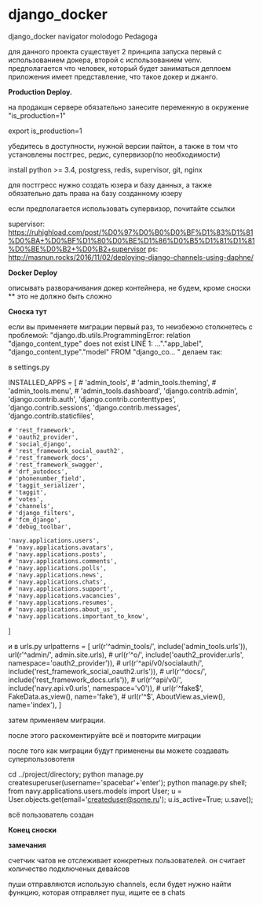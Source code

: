 # django_docker
django_docker navigator molodogo Pedagoga

для данного проекта существует 2 принципа запуска первый с использованием докера, второй с использованием venv. предполагается что человек, который будет заниматься деплоем приложения имеет представление, что такое докер и джанго. 

**Production Deploy.**

на продакшн сервере обязательно занесите переменную в окружение "is_production=1"

export is_production=1

убедитесь в доступности, нужной версии пайтон, а также в том что установлены постгрес, редис, супервизор(по необходимости)

install python >= 3.4, postgress, redis, supervisor, git, nginx

для постгресс нужно создать юзера и базу данных, а также обязательно дать права на базу созданному юзеру

если предполагается использовать супервизор, почитайте ссылки

supervisor: https://ruhighload.com/post/%D0%97%D0%B0%D0%BF%D1%83%D1%81%D0%BA+%D0%BF%D1%80%D0%BE%D1%86%D0%B5%D1%81%D1%81%D0%BE%D0%B2+%D0%B2+supervisor
ps:
http://masnun.rocks/2016/11/02/deploying-django-channels-using-daphne/


**Docker Deploy**

описывать разворачивания докер контейнера, не будем, кроме сноски ** это не должно быть сложно



**Сноска тут**

если вы применяете миграции первый раз, то неизбежно столкнетесь с проблемой:
 "django.db.utils.ProgrammingError: relation "django_content_type" does not exist
LINE 1: ..."."app_label", "django_content_type"."model" FROM "django_co...
"
делаем так:


в settings.py 

INSTALLED_APPS = [
    # 'admin_tools',
    # 'admin_tools.theming',
    # 'admin_tools.menu',
    # 'admin_tools.dashboard',
    'django.contrib.admin',
    'django.contrib.auth',
    'django.contrib.contenttypes',
    'django.contrib.sessions',
    'django.contrib.messages',
    'django.contrib.staticfiles',

    # 'rest_framework',
    # 'oauth2_provider',
    # 'social_django',
    # 'rest_framework_social_oauth2',
    # 'rest_framework_docs',
    # 'rest_framework_swagger',
    # 'drf_autodocs',
    # 'phonenumber_field',
    # 'taggit_serializer',
    # 'taggit',
    # 'votes',
    # 'channels',
    # 'django_filters',
    # 'fcm_django',
    # 'debug_toolbar',

    'navy.applications.users',
    # 'navy.applications.avatars',
    # 'navy.applications.posts',
    # 'navy.applications.comments',
    # 'navy.applications.polls',
    # 'navy.applications.news',
    # 'navy.applications.chats',
    # 'navy.applications.support',
    # 'navy.applications.vacancies',
    # 'navy.applications.resumes',
    # 'navy.applications.about_us',
    # 'navy.applications.important_to_know',
]


и в urls.py urlpatterns = [
    url(r'^admin_tools/', include('admin_tools.urls')),
    url(r'^admin/', admin.site.urls),
    # url(r'^o/', include('oauth2_provider.urls', namespace='oauth2_provider')),
    # url(r'^api/v0/socialauth/', include('rest_framework_social_oauth2.urls')),
    # url(r'^docs/', include('rest_framework_docs.urls')),
    # url(r'^api/v0/', include('navy.api.v0.urls', namespace='v0')),
    # url(r'^fake$', FakeData.as_view(), name='fake'),
    # url(r'^$', AboutView.as_view(), name='index'),
]

затем применяем миграции.

после этого раскоментируйте всё и повторите миграции

после того как миграции будут применены вы можете создавать суперпользовотеля


cd ../project/directory; python manage.py createsuperuser(username='spacebar'+'enter');
python manage.py shell; from navy.applications.users.models import User; u = User.objects.get(email='createduser@some.ru');
u.is_active=True; u.save(); 


всё пользователь создан


**Конец сноски**

**замечания**

счетчик чатов не отслеживает конкретных пользователей. он считает количество подключеных девайсов

пуши отправляются использую channels, если будет нужно найти функцию, которая отправляет пуш, ищите ее в chats
